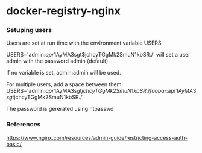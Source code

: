 # docker-registry-nginx

### Setuping users
Users are set at run time with the environment variable USERS

USERS='admin:$apr1$AyMA3sgt$jchcyTGgMk2SmuN1kbSR./'
will set a user admin with the password admin (default)

If no variable is set, admin:admin will be used.

For multiple users, add a space between them.
USERS='admin:$apr1$AyMA3sgt$jchcyTGgMk2SmuN1kbSR./ foobar:$apr1$AyMA3sgt$jchcyTGgMk2SmuN1kbSR./'

The password is gererated using htpasswd

### References
https://www.nginx.com/resources/admin-guide/restricting-access-auth-basic/
